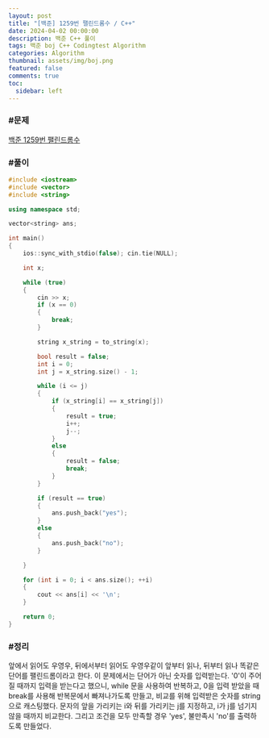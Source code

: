 ```yaml
---
layout: post
title: "[백준] 1259번 팰린드롬수 / C++"
date: 2024-04-02 00:00:00
description: 백준 C++ 풀이
tags: 백준 boj C++ Codingtest Algorithm
categories: Algorithm
thumbnail: assets/img/boj.png
featured: false
comments: true
toc:
  sidebar: left
---
```


### #문제
[백준 1259번 팰린드롬수](https://www.acmicpc.net/problem/1259)

### #풀이
```c++
#include <iostream>
#include <vector>
#include <string>

using namespace std;

vector<string> ans;

int main()
{
	ios::sync_with_stdio(false); cin.tie(NULL);

	int x;

	while (true)
	{
		cin >> x;
		if (x == 0)
		{
			break;
		}

		string x_string = to_string(x);

		bool result = false;
		int i = 0;
		int j = x_string.size() - 1;

		while (i <= j)
		{
			if (x_string[i] == x_string[j])
			{
				result = true;
				i++;
				j--;
			}
			else
			{
				result = false;
				break;
			}
		}

		if (result == true)
		{
			ans.push_back("yes");
		}
		else
		{
			ans.push_back("no");
		}

	}

	for (int i = 0; i < ans.size(); ++i)
	{
		cout << ans[i] << '\n';
	}

	return 0;
}
```

### #정리
앞에서 읽어도 우영우, 뒤에서부터 읽어도 우영우같이 앞부터 읽나, 뒤부터 읽나 똑같은 단어를 팰린드롬이라고 한다.
이 문제에서는 단어가 아닌 숫자를 입력받는다. '0'이 주어질 때까지 입력을 받는다고 했으니, while 문을 사용하여 반복하고, 0을 입력 받았을 때 break를 사용해 반복문에서 빠져나가도록 만들고, 비교를 위해 입력받은 숫자를 string으로 캐스팅했다. 문자의 앞을 가리키는 i와 뒤를 가리키는 j를 지정하고, i가 j를 넘기지 않을 때까지 비교한다. 그리고 조건을 모두 만족할 경우 'yes', 불만족시 'no'를 출력하도록 만들었다.